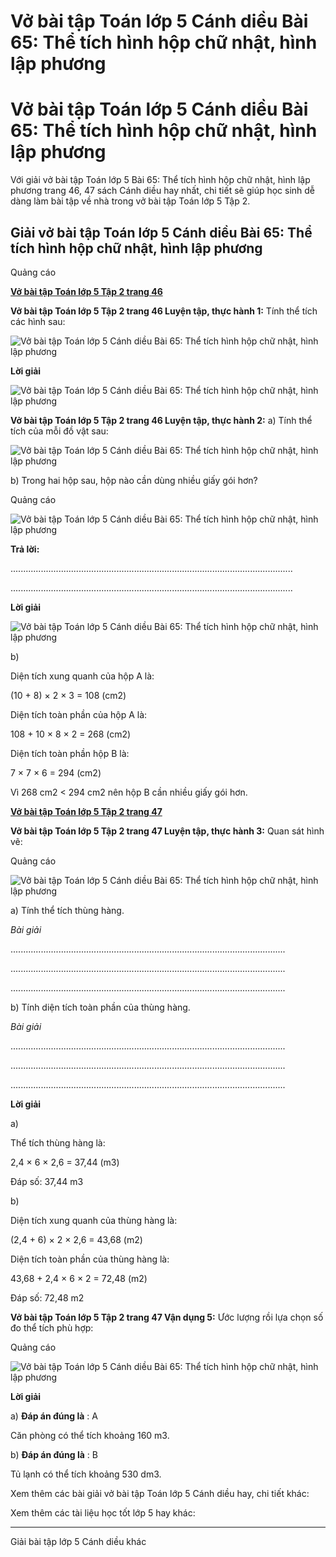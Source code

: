 # Vở bài tập Toán lớp 5 Cánh diều Bài 65: Thể tích hình hộp chữ nhật, hình lập phương

# Vở bài tập Toán lớp 5 Cánh diều Bài 65: Thể tích hình hộp chữ nhật, hình lập phương

Với giải vở bài tập Toán lớp 5 Bài 65: Thể tích hình hộp chữ nhật, hình lập phương trang 46, 47 sách Cánh diều hay nhất, chi tiết sẽ giúp học sinh dễ dàng làm bài tập về nhà trong vở bài tập Toán lớp 5 Tập 2.

## Giải vở bài tập Toán lớp 5 Cánh diều Bài 65: Thể tích hình hộp chữ nhật, hình lập phương

Quảng cáo

[**Vở bài tập Toán lớp 5 Tập 2 trang 46**](https://vietjack.com/vbt-toan-5-cd/vbt-toan-lop-5-tap-2-trang-46.jsp)

**Vở bài tập Toán lớp 5 Tập 2 trang 46 Luyện tập, thực hành 1:** Tính thể tích các hình sau:

![Vở bài tập Toán lớp 5 Cánh diều Bài 65: Thể tích hình hộp chữ nhật, hình lập phương](https://vietjack.com/vbt-toan-5-cd/images/bai-65-the-tich-hinh-hop-chu-nhat-hinh-lap-phuong.PNG)

**Lời giải**

![Vở bài tập Toán lớp 5 Cánh diều Bài 65: Thể tích hình hộp chữ nhật, hình lập phương](https://vietjack.com/vbt-toan-5-cd/images/bai-65-the-tich-hinh-hop-chu-nhat-hinh-lap-phuong-a.PNG)

**Vở bài tập Toán lớp 5 Tập 2 trang 46 Luyện tập, thực hành 2:** a) Tính thể tích của mỗi đồ vật sau:

![Vở bài tập Toán lớp 5 Cánh diều Bài 65: Thể tích hình hộp chữ nhật, hình lập phương](https://vietjack.com/vbt-toan-5-cd/images/bai-65-the-tich-hinh-hop-chu-nhat-hinh-lap-phuong-a1.PNG)

b) Trong hai hộp sau, hộp nào cần dùng nhiều giấy gói hơn?

Quảng cáo

![Vở bài tập Toán lớp 5 Cánh diều Bài 65: Thể tích hình hộp chữ nhật, hình lập phương](https://vietjack.com/vbt-toan-5-cd/images/bai-65-the-tich-hinh-hop-chu-nhat-hinh-lap-phuong-2.PNG)

**Trả lời:**

................................................................................................................

................................................................................................................

**Lời giải**

![Vở bài tập Toán lớp 5 Cánh diều Bài 65: Thể tích hình hộp chữ nhật, hình lập phương](https://vietjack.com/vbt-toan-5-cd/images/bai-65-the-tich-hinh-hop-chu-nhat-hinh-lap-phuong-2a.PNG)

b) 

Diện tích xung quanh của hộp A là:

(10 + 8) × 2 × 3 = 108 (cm2)

Diện tích toàn phần của hộp A là:

108 + 10 × 8 × 2 = 268 (cm2)

Diện tích toàn phần hộp B là:

7 × 7 × 6 = 294 (cm2)

Vì 268 cm2 < 294 cm2 nên hộp B cần nhiều giấy gói hơn.

[**Vở bài tập Toán lớp 5 Tập 2 trang 47**](https://vietjack.com/vbt-toan-5-cd/vbt-toan-lop-5-tap-2-trang-47.jsp)

**Vở bài tập Toán lớp 5 Tập 2 trang 47 Luyện tập, thực hành 3:** Quan sát hình vẽ:

Quảng cáo

![Vở bài tập Toán lớp 5 Cánh diều Bài 65: Thể tích hình hộp chữ nhật, hình lập phương](https://vietjack.com/vbt-toan-5-cd/images/bai-65-the-tich-hinh-hop-chu-nhat-hinh-lap-phuong-b.PNG)

a) Tính thể tích thùng hàng.

_Bài giải_

.............................................................................................................

.............................................................................................................

.............................................................................................................

b) Tính diện tích toàn phần của thùng hàng.

_Bài giải_

.............................................................................................................

.............................................................................................................

.............................................................................................................

**Lời giải**

a) 

Thể tích thùng hàng là:

2,4 × 6 × 2,6 = 37,44 (m3)

Đáp số: 37,44 m3

b) 

Diện tích xung quanh của thùng hàng là:

(2,4 + 6) × 2 × 2,6 = 43,68 (m2)

Diện tích toàn phần của thùng hàng là:

43,68 + 2,4 × 6 × 2 = 72,48 (m2)

Đáp số: 72,48 m2

**Vở bài tập Toán lớp 5 Tập 2 trang 47 Vận dụng 5:** Ước lượng rồi lựa chọn số đo thể tích phù hợp:

Quảng cáo

![Vở bài tập Toán lớp 5 Cánh diều Bài 65: Thể tích hình hộp chữ nhật, hình lập phương](https://vietjack.com/vbt-toan-5-cd/images/bai-65-the-tich-hinh-hop-chu-nhat-hinh-lap-phuong-2b.PNG)

**Lời giải**

a) **Đáp án đúng là** : A

Căn phòng có thể tích khoảng 160 m3.

b) **Đáp án đúng là** : B

Tủ lạnh có thể tích khoảng 530 dm3.

Xem thêm các bài giải vở bài tập Toán lớp 5 Cánh diều hay, chi tiết khác:

Xem thêm các tài liệu học tốt lớp 5 hay khác:

* * *

Giải bài tập lớp 5 Cánh diều khác
